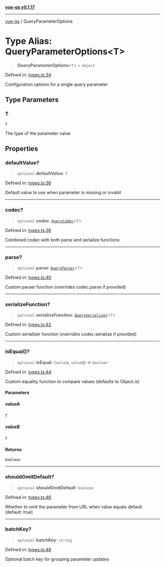 [**vue-qs v0.1.17**](../README.md)

***

[vue-qs](../README.md) / QueryParameterOptions

# Type Alias: QueryParameterOptions\<T\>

> **QueryParameterOptions**\<`T`\> = `object`

Defined in: [types.ts:34](https://github.com/iamsomraj/vue-qs/blob/b89690c4cfcb78328e659968e3c7235730988be4/src/types.ts#L34)

Configuration options for a single query parameter

## Type Parameters

### T

`T`

The type of the parameter value

## Properties

### defaultValue?

> `optional` **defaultValue**: `T`

Defined in: [types.ts:36](https://github.com/iamsomraj/vue-qs/blob/b89690c4cfcb78328e659968e3c7235730988be4/src/types.ts#L36)

Default value to use when parameter is missing or invalid

***

### codec?

> `optional` **codec**: [`QueryCodec`](QueryCodec.md)\<`T`\>

Defined in: [types.ts:38](https://github.com/iamsomraj/vue-qs/blob/b89690c4cfcb78328e659968e3c7235730988be4/src/types.ts#L38)

Combined codec with both parse and serialize functions

***

### parse?

> `optional` **parse**: [`QueryParser`](QueryParser.md)\<`T`\>

Defined in: [types.ts:40](https://github.com/iamsomraj/vue-qs/blob/b89690c4cfcb78328e659968e3c7235730988be4/src/types.ts#L40)

Custom parser function (overrides codec.parse if provided)

***

### serializeFunction?

> `optional` **serializeFunction**: [`QuerySerializer`](QuerySerializer.md)\<`T`\>

Defined in: [types.ts:42](https://github.com/iamsomraj/vue-qs/blob/b89690c4cfcb78328e659968e3c7235730988be4/src/types.ts#L42)

Custom serializer function (overrides codec.serialize if provided)

***

### isEqual()?

> `optional` **isEqual**: (`valueA`, `valueB`) => `boolean`

Defined in: [types.ts:44](https://github.com/iamsomraj/vue-qs/blob/b89690c4cfcb78328e659968e3c7235730988be4/src/types.ts#L44)

Custom equality function to compare values (defaults to Object.is)

#### Parameters

##### valueA

`T`

##### valueB

`T`

#### Returns

`boolean`

***

### shouldOmitDefault?

> `optional` **shouldOmitDefault**: `boolean`

Defined in: [types.ts:46](https://github.com/iamsomraj/vue-qs/blob/b89690c4cfcb78328e659968e3c7235730988be4/src/types.ts#L46)

Whether to omit the parameter from URL when value equals default (default: true)

***

### batchKey?

> `optional` **batchKey**: `string`

Defined in: [types.ts:48](https://github.com/iamsomraj/vue-qs/blob/b89690c4cfcb78328e659968e3c7235730988be4/src/types.ts#L48)

Optional batch key for grouping parameter updates
